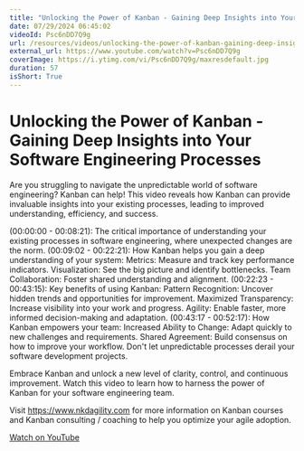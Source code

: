 ```yaml
---
title: "Unlocking the Power of Kanban - Gaining Deep Insights into Your Software Engineering Processes"
date: 07/29/2024 06:45:02
videoId: Psc6nDD7Q9g
url: /resources/videos/unlocking-the-power-of-kanban-gaining-deep-insights-into-your-software-engineering-processes
external_url: https://www.youtube.com/watch?v=Psc6nDD7Q9g
coverImage: https://i.ytimg.com/vi/Psc6nDD7Q9g/maxresdefault.jpg
duration: 57
isShort: True
---
```


# Unlocking the Power of Kanban - Gaining Deep Insights into Your Software Engineering Processes

Are you struggling to navigate the unpredictable world of software engineering? Kanban can help! This video reveals how Kanban can provide invaluable insights into your existing processes, leading to improved understanding, efficiency, and success.

(00:00:00 - 00:08:21): The critical importance of understanding your existing processes in software engineering, where unexpected changes are the norm.
(00:09:02 - 00:22:21): How Kanban helps you gain a deep understanding of your system:
Metrics: Measure and track key performance indicators.
Visualization: See the big picture and identify bottlenecks.
Team Collaboration: Foster shared understanding and alignment.
(00:22:23 - 00:43:15): Key benefits of using Kanban:
Pattern Recognition: Uncover hidden trends and opportunities for improvement.
Maximized Transparency: Increase visibility into your work and progress.
Agility: Enable faster, more informed decision-making and adaptation.
(00:43:17 - 00:52:17): How Kanban empowers your team:
Increased Ability to Change: Adapt quickly to new challenges and requirements.
Shared Agreement: Build consensus on how to improve your workflow.
Don't let unpredictable processes derail your software development projects. 

Embrace Kanban and unlock a new level of clarity, control, and continuous improvement. Watch this video to learn how to harness the power of Kanban for your software engineering team.

Visit https://www.nkdagility.com for more information on Kanban courses and Kanban consulting / coaching to help you optimize your agile adoption.

[Watch on YouTube](https://www.youtube.com/watch?v=Psc6nDD7Q9g)
